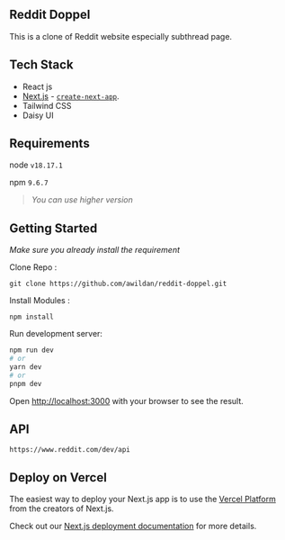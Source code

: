 ## Reddit Doppel

This is a clone of Reddit website especially subthread page.

## Tech Stack

- React js
- [Next.js](https://nextjs.org/) - [`create-next-app`](https://github.com/vercel/next.js/tree/canary/packages/create-next-app).
- Tailwind CSS
- Daisy UI

## Requirements

node `v18.17.1`

npm `9.6.7`

> _You can use higher version_

## Getting Started

_Make sure you already install the requirement_

Clone Repo :

```console
git clone https://github.com/awildan/reddit-doppel.git
```

Install Modules :

```console
npm install
```

Run development server:

```bash
npm run dev
# or
yarn dev
# or
pnpm dev
```

Open [http://localhost:3000](http://localhost:3000) with your browser to see the result.

## API

`https://www.reddit.com/dev/api`

## Deploy on Vercel

The easiest way to deploy your Next.js app is to use the [Vercel Platform](https://vercel.com/new?utm_medium=default-template&filter=next.js&utm_source=create-next-app&utm_campaign=create-next-app-readme) from the creators of Next.js.

Check out our [Next.js deployment documentation](https://nextjs.org/docs/deployment) for more details.
